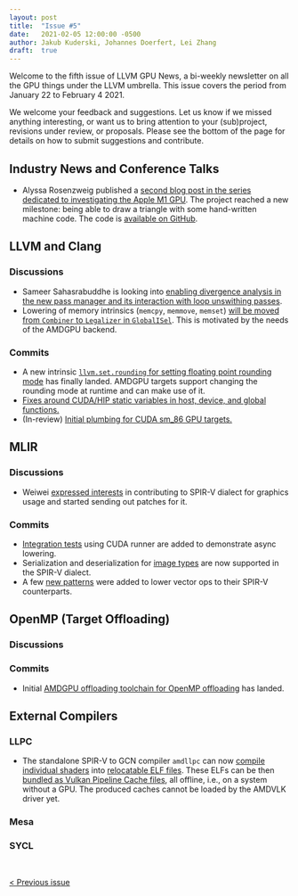 ```yaml
---
layout: post
title:  "Issue #5"
date:   2021-02-05 12:00:00 -0500
author: Jakub Kuderski, Johannes Doerfert, Lei Zhang
draft:  true
---
```


Welcome to the fifth issue of LLVM GPU News, a bi-weekly newsletter on all the GPU things under the LLVM umbrella.
This issue covers the period from January 22 to February 4 2021.

We welcome your feedback and suggestions. Let us know if we missed anything interesting, or want us to bring attention to your (sub)project, revisions under review, or proposals. Please see the bottom of the page for details on how to submit suggestions and contribute.


## Industry News and Conference Talks

*  Alyssa Rosenzweig published a [second blog post in the series dedicated to investigating the Apple M1 GPU](https://rosenzweig.io/blog/asahi-gpu-part-2.html). The project reached a new milestone: being able to draw a triangle with some hand-written machine code. The code is [available on GitHub](https://github.com/AsahiLinux/gpu).


##  LLVM and Clang

### Discussions

*  Sameer Sahasrabuddhe is looking into [enabling divergence analysis in the new pass manager and its interaction with loop unswithing passes](https://lists.llvm.org/pipermail/llvm-dev/2021-January/148179.html).
*  Lowering of memory intrinsics (`memcpy`, `memmove`, `memset`) [will be moved from `Combiner` to `Legalizer` in `GlobalISel`](https://lists.llvm.org/pipermail/llvm-dev/2021-January/148196.html). This is motivated by the needs of the AMDGPU backend.


### Commits

*  A new intrinsic [`llvm.set.rounding` for setting floating point rounding mode](https://reviews.llvm.org/D74729) has finally landed. AMDGPU targets support changing the rounding mode at runtime and can make use of it.
*  [Fixes around CUDA/HIP static variables in host, device, and global functions.](https://reviews.llvm.org/D95560)
*  (In-review) [Initial plumbing for CUDA sm_86 GPU targets.](https://reviews.llvm.org/D95974)

## MLIR

### Discussions

*  Weiwei [expressed interests](https://llvm.discourse.group/t/glsl-operation-support-in-spirv-dialect/2655) in contributing to SPIR-V dialect for graphics usage and started sending out patches for it.

### Commits

*  [Integration tests](https://reviews.llvm.org/D94421) using CUDA runner are added to demonstrate async lowering.
*  Serialization and deserialization for [image types](https://reviews.llvm.org/D95580) are now supported in the SPIR-V dialect.
*  A few [new patterns](https://reviews.llvm.org/D96042) were added to lower vector ops to their SPIR-V counterparts.

## OpenMP (Target Offloading)

### Discussions


### Commits

*  Initial [AMDGPU offloading toolchain for OpenMP offloading](https://reviews.llvm.org/D94961) has landed.


## External Compilers

### LLPC

*  The standalone SPIR-V to GCN compiler `amdllpc` can now [compile individual shaders](https://github.com/GPUOpen-Drivers/llpc/pull/1121) into [relocatable ELF files](https://github.com/GPUOpen-Drivers/llpc/blob/dev/docs/DdnRelocatableShaderElf.md). These ELFs can be then [bundled as Vulkan Pipeline Cache files](https://github.com/GPUOpen-Drivers/xgl/pull/94/files), all offline, i.e., on a system without a GPU. The produced caches cannot be loaded by the AMDVLK driver yet.

### Mesa

### SYCL


<br/>
<p style="text-align:left;">
    <a href="{% post_url 2021-01-22-issue-4 %}"> < Previous issue</a>
    <span style="float:right;">
        <!--<a href="{% post_url 2021-02-05-issue-5 %}"> Next issue > </a>-->
    </span>
</p>
